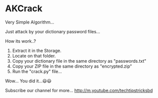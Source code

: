 # AKCrack

Very Simple Algorithm...

Just attack by your dictionary password files...

How its work..?

1. Extract it in the Storage.
2. Locate on that folder.
3. Copy your dictionary file in the same directory as "passwords.txt"
4. Copy your ZIP file in the same directory as "encrypted.zip"
5. Run the "crack.py" file...

Wow... You did it...😃😃

Subscribe our channel for more...
http://m.youtube.com/techtipstricksbd
